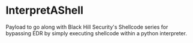 # InterpretAShell
Payload to go along with Black Hill Security's Shellcode series for bypassing EDR by simply executing shellcode within a python interpreter.
